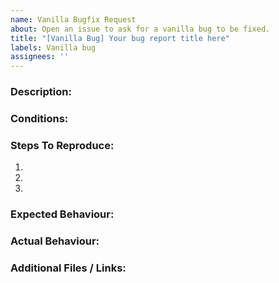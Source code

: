 ```yaml
---
name: Vanilla Bugfix Request
about: Open an issue to ask for a vanilla bug to be fixed.
title: "[Vanilla Bug] Your bug report title here"
labels: Vanilla bug
assignees: ''
---
```

<!--
  Fill in the placeholders below. Delete any headings and placeholders that you do not fill in. 
-->
### Description:
<!-- Detailed summary of what the bug is. -->

### Conditions:
<!-- For example, mod, INI code or external changes that are used to reproduce the bug. -->

### Steps To Reproduce:
<!-- Tell us how to reproduce this issue so the developer(s) can reproduce the bug. -->
1.
2.
3.

### Expected Behaviour:
<!-- Tell us what should happen. -->

### Actual Behaviour:
<!-- Tell us what happens instead. -->

### Additional Files / Links:
<!-- 
  Attach additional files or links to content related to the bug report here, like:
  - images/gifs/videos to illustrate the bug;
  - files that are needed to reproduce the bug;
  - a savegame file with used mod to reproduce the exact conditions;
  - a debug log, crash dump and exception file (mandatory if you're submitting a crash report);
  - sync logs, crash dumps for all the players (mandatory in case you're submitting a desync report).
-->

